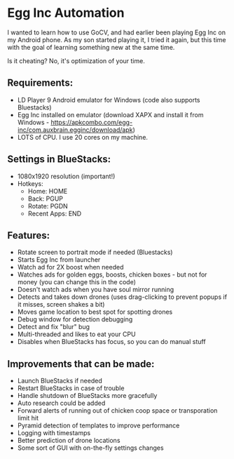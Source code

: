 # Egg Inc Automation

I wanted to learn how to use GoCV, and had earlier been playing Egg Inc on my Android phone. As my son started playing it, I tried it again, but this time with the goal of learning something new at the same time.

Is it cheating? No, it's optimization of your time.

## Requirements:
- LD Player 9 Android emulator for Windows (code also supports Bluestacks)
- Egg Inc installed on emulator (download XAPX and install it from Windows - https://apkcombo.com/egg-inc/com.auxbrain.egginc/download/apk)
- LOTS of CPU. I use 20 cores on my machine.

## Settings in BlueStacks:
- 1080x1920 resolution (important!)
- Hotkeys:
  - Home: HOME
  - Back: PGUP
  - Rotate: PGDN
  - Recent Apps: END

## Features:
- Rotate screen to portrait mode if needed (Bluestacks)
- Starts Egg Inc from launcher
- Watch ad for 2X boost when needed
- Watches ads for golden eggs, boosts, chicken boxes - but not for money (you can change this in the code)
- Doesn't watch ads when you have soul mirror running
- Detects and takes down drones (uses drag-clicking to prevent popups if it misses, screen shakes a bit)
- Moves game location to best spot for spotting drones
- Debug window for detection debugging
- Detect and fix "blur" bug
- Multi-threaded and likes to eat your CPU
- Disables when BlueStacks has focus, so you can do manual stuff

## Improvements that can be made:
- Launch BlueStacks if needed
- Restart BlueStacks in case of trouble
- Handle shutdown of BlueStacks more gracefully
- Auto research could be added
- Forward alerts of running out of chicken coop space or transporation limit hit
- Pyramid detection of templates to improve performance
- Logging with timestamps
- Better prediction of drone locations
- Some sort of GUI with on-the-fly settings changes
